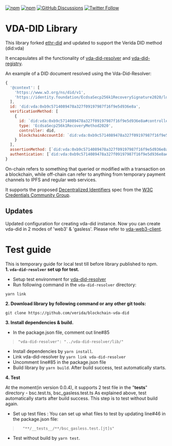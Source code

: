 [![npm](https://img.shields.io/npm/dt/ethr-did.svg)](https://www.npmjs.com/package/ethr-did)
[![npm](https://img.shields.io/npm/v/ethr-did.svg)](https://www.npmjs.com/package/ethr-did)
[![GitHub Discussions](https://img.shields.io/github/discussions/uport-project/veramo?style=flat)](https://github.com/uport-project/veramo/discussions)
[![Twitter Follow](https://img.shields.io/twitter/follow/uport_me.svg?style=social&label=Follow)](https://twitter.com/uport_me)

# VDA-DID Library

This library forked [ethr-did](https://github.com/uport-project/ethr-did) and updated to support the Verida DID method (did:vda)

It encapsulates all the functionality
of [vda-did-resolver](https://github.com/verida/blockchain-vda-did-resolver)
and [vda-did-registry](https://github.com/verida/blockchain-contracts/tree/develop/VDA-DID-Registry).

An example of a DID document resolved using the Vda-Did-Resolver:

```javascript
{
  '@context': [
    'https://www.w3.org/ns/did/v1',
    'https://identity.foundation/EcdsaSecp256k1RecoverySignature2020/lds-ecdsa-secp256k1-recovery2020-0.0.jsonld'
  ],
  id: 'did:vda:0xb9c5714089478a327f09197987f16f9e5d936e8a',
  verificationMethod: [
    {
      id: `did:vda:0xb9c5714089478a327f09197987f16f9e5d936e8a#controller`,
      type: 'EcdsaSecp256k1RecoveryMethod2020',
      controller: did,
      blockchainAccountId: `did:vda:0xb9c5714089478a327f09197987f16f9e5d936e8a@eip155:1`
    }
  ],
  assertionMethod: [`did:vda:0xb9c5714089478a327f09197987f16f9e5d936e8a#controller`],
  authentication: [`did:vda:0xb9c5714089478a327f09197987f16f9e5d936e8a#controller`]
}
```

On-chain refers to something that queried or modified with a transaction on a blockchain, while off-chain can refer to
anything from temporary payment channels to IPFS and regular web services.

It supports the proposed [Decentralized Identifiers](https://w3c.github.io/did-core/) spec from
the [W3C Credentials Community Group](https://w3c-ccg.github.io).

## Updates

Updated configuration for creating vda-did instance.
Now you can create vda-did in 2 modes of 'web3' & 'gasless'. Please refer to [vda-web3-client](https://github.com/verida/blockchain-contracts/tree/develop/VDA-DID-Registry).

# Test guide
This is temporary guide for local test till before library published to npm.<br/>
**1. `vda-did-resolver` set up for test.**
- Setup test environment for [vda-did-resolver](https://github.com/verida/blockchain-vda-did-resolver/blob/210-decentralized-did/README.md#test-guide)
- Run following command in the `vda-did-resolver` directory:
```
yarn link
```
**2. Download library by following command or any other git tools:**
```
git clone https://github.com/verida/blockchain-vda-did
```
**3. Install dependencies & build.**
- In the package.json file, comment out line#85 
>     "vda-did-resolver": "../vda-did-resolver/lib/"
- Install dependencies by `yarn install`.
- Link vda-did-resolver by `yarn link vda-did-resolver`
- Uncomment line#85 in the package.json file
- Build library by `yarn build`. After build success, test automatically starts.

**4. Test**

At the moment(in version 0.0.4), it supports 2 test file in the "__tests__" directory - bsc.test.ts, bsc_gasless.test.ts
As explained above, test automatically starts after build success. This step is to test without build again.

- Set up test files : You can set up what files to test by updating line#46 in the package.json file:
>       "**/__tests__/**/bsc_gasless.test.[jt]s"
- Test without build by `yarn test`.
